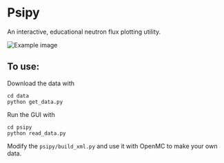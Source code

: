 # Psipy
An interactive, educational neutron flux plotting utility.

![Example image](https://github.com/smharper/psipy/blob/master/example.png)

## To use:
Download the data with
```
cd data
python get_data.py
```

Run the GUI with
```
cd psipy
python read_data.py
```

Modify the `psipy/build_xml.py` and use it with OpenMC to make your own data.
